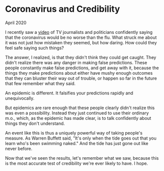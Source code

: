 # Coronavirus and Credibility

April 2020  
  
I recently saw a 
[video](https://www.youtube.com/watch?v=NAh4uS4f78o) 
of TV journalists and politicians confidently
saying that the coronavirus would be no worse than the flu. What
struck me about it was not just how mistaken they seemed, but how
daring. How could they feel safe saying such things?  
  
The answer, I realized, is that they didn't think they could get
caught. They didn't realize there was any danger in making false
predictions. These people constantly make false predictions, and
get away with it, because the things they make predictions about
either have mushy enough outcomes that they can bluster their way
out of trouble, or happen so far in the future that few remember
what they said.  
  
An epidemic is different. It falsifies your predictions rapidly and
unequivocally.  
  
But epidemics are rare enough that these people clearly
didn't realize this was even a possibility. Instead they just
continued to use their ordinary m.o., which, as the epidemic has
made clear, is to talk confidently about things they don't
understand.  
  
An event like this is thus a uniquely powerful way of taking people's
measure. As Warren Buffett said, "It's only when the tide goes out
that you learn who's been swimming naked." And the tide has just
gone out like never before.  
  
Now that we've seen the results, let's remember what we saw, because
this is the most accurate test of credibility we're ever likely to have. I hope.  
  
  
  
